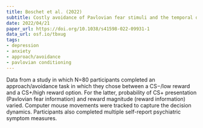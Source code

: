 ```yaml
---
title: Boschet et al. (2022)
subtitle: Costly avoidance of Pavlovian fear stimuli and the temporal dynamics of its decision process
date: 2022/04/21
paper_url: https://doi.org/10.1038/s41598-022-09931-1
data_url: osf.io/tbxug
tags:
- depression
- anxiety
- approach/avoidance
- pavlovian conditioning
---
```


Data from a study in which N=80 participants completed an approach/avoidance task in which they chose between a CS−/low reward and a CS+/high reward option. For the latter, probability of CS+ presentation (Pavlovian fear information) and reward magnitude (reward information) varied. Computer mouse movements were tracked to capture the decision dynamics. Participants also completed multiple self-report psychiatric symptom measures.

